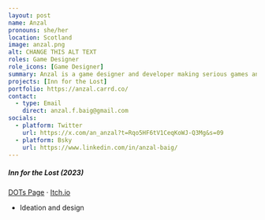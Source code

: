 ```yaml
---
layout: post
name: Anzal
pronouns: she/her
location: Scotland
image: anzal.png
alt: CHANGE THIS ALT TEXT
roles: Game Designer
role_icons: [Game Designer]
summary: Anzal is a game designer and developer making serious games and games for social impact.
projects: [Inn for the Lost]
portfolio: https://anzal.carrd.co/
contact:
  - type: Email
    direct: anzal.f.baig@gmail.com
socials:
  - platform: Twitter
    url: https://x.com/an_anzal?t=Rqo5HF6tV1CeqKoWJ-Q3Mg&s=09
  - platform: Bsky
    url: https://www.linkedin.com/in/anzal-baig/
---
```


##### _Inn for the Lost (2023)_
[DOTs Page](/projects/inn-lost) &middot; [Itch.io](https://shleedelie.itch.io/inn-for-the-lost)
- Ideation and design 